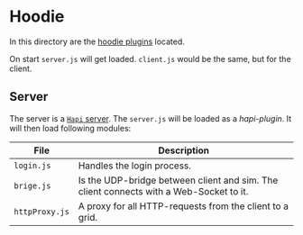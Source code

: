 # Hoodie

In this directory are the [hoodie plugins](http://docs.hood.ie/en/latest/guides/plugins.html) located.

On start `server.js` will get loaded. `client.js` would be the same, but for the client.

## Server

The server is a [`Hapi` server](https://hapijs.com/). The `server.js` will be loaded as a *hapi-plugin*. It will then load following modules:

File | Description
-----|-----
`login.js` | Handles the login process.
`brige.js` | Is the UDP-bridge between client and sim. The client connects with a Web-Socket to it.
`httpProxy.js` | A proxy for all HTTP-requests from the client to a grid.

